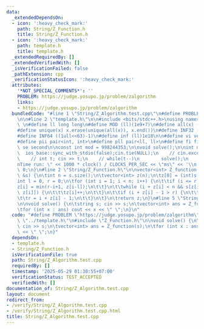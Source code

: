 ```yaml
---
data:
  _extendedDependsOn:
  - icon: ':heavy_check_mark:'
    path: String/Z_Function.h
    title: String/Z_Function.h
  - icon: ':heavy_check_mark:'
    path: template.h
    title: template.h
  _extendedRequiredBy: []
  _extendedVerifiedWith: []
  _isVerificationFailed: false
  _pathExtension: cpp
  _verificationStatusIcon: ':heavy_check_mark:'
  attributes:
    '*NOT_SPECIAL_COMMENTS*': ''
    PROBLEM: https://judge.yosupo.jp/problem/zalgorithm
    links:
    - https://judge.yosupo.jp/problem/zalgorithm
  bundledCode: "#line 1 \"String/Z_Algorithm.test.cpp\"\n#define PROBLEM \"https://judge.yosupo.jp/problem/zalgorithm\"\
    \n\n#line 2 \"template.h\"\n\n#include <bits/stdc++.h>\nusing namespace std;\n\
    \ \n#define ll long long\n#define MOD (ll)(1e9+7)\n#define all(x) (x).begin(),(x).end()\n\
    #define unique(x) x.erase(unique(all(x)), x.end())\n#define INF32 ((1ull<<31)-1)\n\
    #define INF64 ((1ull<<63)-1)\n#define inf (ll)1e18\n\n#define vi vector<int>\n\
    #define pii pair<int, int>\n#define pll pair<ll, ll>\n#define fi first\n#define\
    \ se second\n\nconst int mod = 998244353;\n\nvoid solve();\n\nint main(){\n  \
    \  ios_base::sync_with_stdio(false);cin.tie(NULL);\n    // cin.exceptions(cin.failbit);\n\
    \    // int t; cin >> t;\n    // while(t--)\n        solve();\n    cerr << \"\\\
    nTime run: \" << 1000 * clock() / CLOCKS_PER_SEC << \"ms\" << '\\n';\n    return\
    \ 0;\n}\n#line 2 \"String/Z_Function.h\"\n\nvector<int> Z_function(const string\
    \ &s) {\n\tint n = s.size();\n\tvector<int> z(n);\n\tz[0] = (int)s.size();\n\t\
    int l = 0, r = 0;\n\tfor (int i = 1; i < n; i++) {\n\t\tif (i <= r) {\n\t\t\t\
    z[i] = min(r-i+1, z[i-l]);\n\t\t}\n\t\twhile (i + z[i] < n && s[z[i]] == s[i +\
    \ z[i]]) {\n\t\t\tz[i]++;\n\t\t}\n\t\tif (i + z[i] - 1 > r) {\n\t\t\tl = i;\n\t\
    \t\tr = i + z[i] - 1;\n\t\t}\n\t}\n\treturn z;\n}\n#line 5 \"String/Z_Algorithm.test.cpp\"\
    \n\nvoid solve() {\n\tstring s; cin >> s;\n\tvector<int> ans = Z_function(s);\n\
    \tfor (int x : ans) cout << x << \" \";\n}\n"
  code: "#define PROBLEM \"https://judge.yosupo.jp/problem/zalgorithm\"\n\n#include\
    \ \"../template.h\"\n#include \"Z_Function.h\"\n\nvoid solve() {\n\tstring s;\
    \ cin >> s;\n\tvector<int> ans = Z_function(s);\n\tfor (int x : ans) cout << x\
    \ << \" \";\n}"
  dependsOn:
  - template.h
  - String/Z_Function.h
  isVerificationFile: true
  path: String/Z_Algorithm.test.cpp
  requiredBy: []
  timestamp: '2025-05-29 01:30:55+07:00'
  verificationStatus: TEST_ACCEPTED
  verifiedWith: []
documentation_of: String/Z_Algorithm.test.cpp
layout: document
redirect_from:
- /verify/String/Z_Algorithm.test.cpp
- /verify/String/Z_Algorithm.test.cpp.html
title: String/Z_Algorithm.test.cpp
---
```

